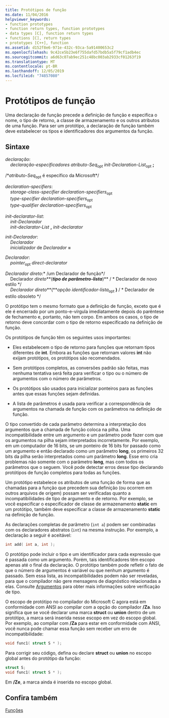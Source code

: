 ```yaml
---
title: Protótipos de função
ms.date: 11/04/2016
helpviewer_keywords:
- function prototypes
- function return types, function prototypes
- data types [C], function return types
- functions [C], return types
- prototypes [C++], function
ms.assetid: d152f8e6-971e-432c-93ca-5a91400653c2
ms.openlocfilehash: 9c42ce5b23e6f755dafd57bdb5a5f79cf1adb4ec
ms.sourcegitcommit: a6d63c07ab9ec251c48bc003ab2933cf01263f19
ms.translationtype: MT
ms.contentlocale: pt-BR
ms.lasthandoff: 12/05/2019
ms.locfileid: "74857080"
---
```

# <a name="function-prototypes"></a>Protótipos de função

Uma declaração de função precede a definição de função e especifica o nome, o tipo de retorno, a classe de armazenamento e os outros atributos de uma função. Para ser um protótipo, a declaração de função também deve estabelecer os tipos e identificadores dos argumentos da função.

## <a name="syntax"></a>Sintaxe

*declaração*:<br/>
&nbsp;&nbsp;&nbsp;&nbsp;*declaração-especificadores* *atributo-Seq*<sub>opt</sub> *init-Declaration-List*<sub>opt</sub> **;**

/\**atributo-Seq*<sub>opt</sub> é específico da Microsoft\*/

*declaration-specifiers*:<br/>
&nbsp;&nbsp;&nbsp;&nbsp;*storage-class-specifier* *declaration-specifiers*<sub>opt</sub> <br/>
&nbsp;&nbsp;&nbsp;&nbsp;*type-specifier* *declaration-specifiers*<sub>opt</sub> <br/>
&nbsp;&nbsp;&nbsp;&nbsp;*type-qualifier* *declaration-specifiers*<sub>opt</sub>

*init-declarator-list*:<br/>
&nbsp;&nbsp;&nbsp;&nbsp;*init-Declarador*<br/>
&nbsp;&nbsp;&nbsp;&nbsp;*init-declarator-List*  **,**  *init-declarator*

*init-Declarador*:<br/>
&nbsp;&nbsp;&nbsp;&nbsp;*Declarador*<br/>
&nbsp;&nbsp;&nbsp;&nbsp;*inicializador* de *Declarador* **=**

*Declarador*:<br/>
&nbsp;&nbsp;&nbsp;&nbsp;*pointer*<sub>opt</sub> *direct-declarator*

*Declarador direto*:\* /um Declarador de função\*/<br/>
&nbsp;&nbsp;&nbsp;&nbsp;Declarador *direto***(***tipo de parâmetro-lista***)**   / \* Declarador de novo estilo      \*/<br/>
&nbsp;&nbsp;&nbsp;&nbsp;*Declarador direto***(***opção identificador-lista*<sub>opt</sub> **)**  / \* Declarador de estilo obsoleto    \*/

O protótipo tem o mesmo formato que a definição de função, exceto que é ele é encerrado por um ponto-e-vírgula imediatamente depois do parêntese de fechamento e, portanto, não tem corpo. Em ambos os casos, o tipo de retorno deve concordar com o tipo de retorno especificado na definição de função.

Os protótipos de função têm os seguintes usos importantes:

- Eles estabelecem o tipo de retorno para funções que retornam tipos diferentes de **int**. Embora as funções que retornam valores **int** não exijam protótipos, os protótipos são recomendados.

- Sem protótipos completos, as conversões padrão são feitas, mas nenhuma tentativa será feita para verificar o tipo ou o número de argumentos com o número de parâmetros.

- Os protótipos são usados para inicializar ponteiros para as funções antes que essas funções sejam definidas.

- A lista de parâmetros é usada para verificar a correspondência de argumentos na chamada de função com os parâmetros na definição de função.

O tipo convertido de cada parâmetro determina a interpretação dos argumentos que a chamada de função coloca na pilha. Uma incompatibilidade entre um argumento e um parâmetro pode fazer com que os argumentos na pilha sejam interpretados incorretamente. Por exemplo, em um computador de 16 bits, se um ponteiro de 16 bits for passado como um argumento e então declarado como um parâmetro **long**, os primeiros 32 bits da pilha serão interpretados como um parâmetro **long**. Esse erro cria problemas não somente com o parâmetro **long**, mas com todos os parâmetros que o seguem. Você pode detectar erros desse tipo declarando protótipos de função completos para todas as funções.

Um protótipo estabelece os atributos de uma função de forma que as chamadas para a função que precedem sua definição (ou ocorrem em outros arquivos de origem) possam ser verificadas quanto a incompatibilidades de tipo de argumento e de retorno. Por exemplo, se você especificar o especificador de classe de armazenamento **static** em um protótipo, também deve especificar a classe de armazenamento **static** na definição de função.

As declarações completas de parâmetro (`int a`) podem ser combinadas com os declaradores abstratos (`int`) na mesma instrução. Por exemplo, a declaração a seguir é aceitável:

```C
int add( int a, int );
```

O protótipo pode incluir o tipo e um identificador para cada expressão que é passada como um argumento. Porém, tais identificadores têm escopo apenas até o final da declaração. O protótipo também pode refletir o fato de que o número de argumentos é variável ou que nenhum argumento é passado. Sem essa lista, as incompatibilidades podem não ser reveladas, para que o compilador não gere mensagens de diagnóstico relacionadas a elas. Consulte [Argumentos](../c-language/arguments.md) para obter mais informações sobre verificação de tipo.

O escopo de protótipo no compilador do Microsoft C agora está em conformidade com ANSI ao compilar com a opção do compilador **/Za**. Isso significa que se você declarar uma marca **struct** ou **union** dentro de um protótipo, a marca será inserida nesse escopo em vez do escopo global. Por exemplo, ao compilar com **/Za** para estar em conformidade com ANSI, você nunca pode chamar essa função sem receber um erro de incompatibilidade:

```C
void func1( struct S * );
```

Para corrigir seu código, defina ou declare **struct** ou **union** no escopo global antes do protótipo da função:

```C
struct S;
void func1( struct S * );
```

Em **/Ze**, a marca ainda é inserida no escopo global.

## <a name="see-also"></a>Confira também

[Funções](../c-language/functions-c.md)
